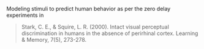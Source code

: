Modeling stimuli to predict human behavior as per the zero delay experiments in

> Stark, C. E., & Squire, L. R. (2000). Intact visual perceptual discrimination in humans in the absence of perirhinal cortex. Learning & Memory, 7(5), 273-278.
